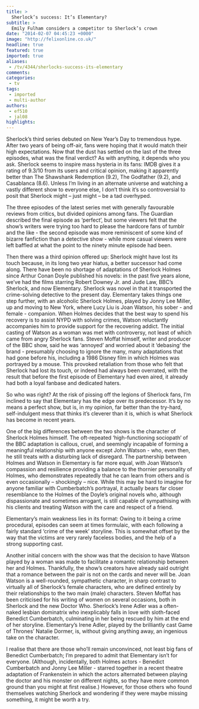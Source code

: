 ```yaml
---
title: >
  Sherlock’s success: It’s Elementary?
subtitle: >
  Emily Fulham considers a competitor to Sherlock’s crown
date: "2014-02-07 04:45:23 +0000"
image: "http://felixonline.co.uk/"
headline: true
featured: true
imported: true
aliases:
 - /tv/4344/sherlocks-success-its-elementary
comments:
categories:
 - tv
tags:
 - imported
 - multi-author
authors:
 - ef510
 - jal08
highlights:
---
```


Sherlock’s third series debuted on New Year’s Day to tremendous hype. After two years of being off-air, fans were hoping that it would match their high expectations. Now that the dust has settled on the last of the three episodes, what was the final verdict?
As with anything, it depends who you ask. Sherlock seems to inspire mass hysteria in its fans: IMDB gives it a rating of 9.3/10 from its users and critical opinion, making it apparently better than The Shawshank Redemption (9.2), The Godfather (9.2), and Casablanca (8.6). Unless I’m living in an alternate universe and watching a vastly different show to everyone else, I don’t think it’s so controversial to posit that Sherlock might – just might – be a tad overhyped.

The three episodes of the latest series met with generally favourable reviews from critics, but divided opinions among fans. The Guardian described the final episode as ‘perfect’, but some viewers felt that the show’s writers were trying too hard to please the hardcore fans of tumblr and the like - the second episode was more reminiscent of some kind of bizarre fanfiction than a detective show - while more casual viewers were left baffled at what the point to the ninety minute episode had been.

Then there was a third opinion offered up: Sherlock might have lost its touch because, in its long two year hiatus, a better successor had come along. There have been no shortage of adaptations of Sherlock Holmes since Arthur Conan Doyle published his novels: in the past five years alone, we’ve had the films starring Robert Downey Jr. and Jude Law, BBC’s Sherlock, and now Elementary. Sherlock was novel in that it transported the crime-solving detective to the present day. Elementary takes things one step further, with an alcoholic Sherlock Holmes, played by Jonny Lee Miller, up and moving to New York, where Lucy Liu is Joan Watson, his sober - and female - companion. When Holmes decides that the best way to spend his recovery is to assist NYPD with solving crimes, Watson reluctantly accompanies him to provide support for the recovering addict.
The initial casting of Watson as a woman was met with controversy, not least of which came from angry Sherlock fans. Steven Moffat himself, writer and producer of the BBC show, said he was ‘annoyed’ and worried about it ‘debasing’ the brand - presumably choosing to ignore the many, many adaptations that had gone before his, including a 1986 Disney film in which Holmes was portrayed by a mouse. This provoked retaliation from those who felt that Sherlock had lost its touch, or indeed had always been overrated, with the result that before the first episode of Elementary had even aired, it already had both a loyal fanbase and dedicated haters.

So who was right? At the risk of pissing off the legions of Sherlock fans, I’m inclined to say that Elementary has the edge over its predecessor. It’s by no means a perfect show, but is, in my opinion, far better than the try-hard, self-indulgent mess that thinks it’s cleverer than it is, which is what Sherlock has become in recent years.

One of the big differences between the two shows is the character of Sherlock Holmes himself. The oft-repeated ‘high-functioning sociopath’ of the BBC adaptation is callous, cruel, and seemingly incapable of forming a meaningful relationship with anyone except John Watson - who, even then, he still treats with a disturbing lack of disregard. The partnership between Holmes and Watson in Elementary is far more equal, with Joan Watson’s compassion and resilience providing a balance to the thornier personality of Holmes, who demonstrates repeatedly that he can learn from others and is even occasionally – shockingly – nice. While this may be hard to imagine for anyone familiar with Cumberbatch’s portrayal, it actually bears far closer resemblance to the Holmes of the Doyle’s original novels who, although dispassionate and sometimes arrogant, is still capable of sympathising with his clients and treating Watson with the care and respect of a friend.

Elementary’s main weakness lies in its format: Owing to it being a crime procedural, episodes can seem at times formulaic, with each following a fairly standard ‘crime of the week’ storyline. This is somewhat offset by the way that the victims are very rarely faceless bodies, and the help of a strong supporting cast.

Another initial concern with the show was that the decision to have Watson played by a woman was made to facilitate a romantic relationship between her and Holmes. Thankfully, the show’s creators have already said outright that a romance between the pair is not on the cards and never will be. Joan Watson is a well-rounded, sympathetic character, in sharp contrast to virtually all of Sherlock’s female characters, who are defined entirely by their relationships to the two main (male) characters. Steven Moffat has been criticised for his writing of women on several occasions, both in Sherlock and the new Doctor Who. Sherlock’s Irene Adler was a often-naked lesbian dominatrix who inexplicably falls in love with sloth-faced Benedict Cumberbatch, culminating in her being rescued by him at the end of her storyline. Elementary’s Irene Adler, played by the brilliantly cast Game of Thrones’ Natalie Dormer, is, without giving anything away, an ingenious take on the character.

I realise that there are those who’ll remain unconvinced, not least big fans of Benedict Cumberbatch; I’m prepared to admit that Elementary isn’t for everyone. (Although, incidentally, both Holmes actors - Benedict Cumberbatch and Jonny Lee Miller - starred together in a recent theatre adaptation of Frankenstein in which the actors alternated between playing the doctor and his monster on different nights, so they have more common ground than you might at first realise.) However, for those others who found themselves watching Sherlock and wondering if they were maybe missing something, it might be worth a try.
